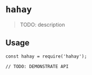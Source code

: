 # `hahay`

> TODO: description

## Usage

```
const hahay = require('hahay');

// TODO: DEMONSTRATE API
```

